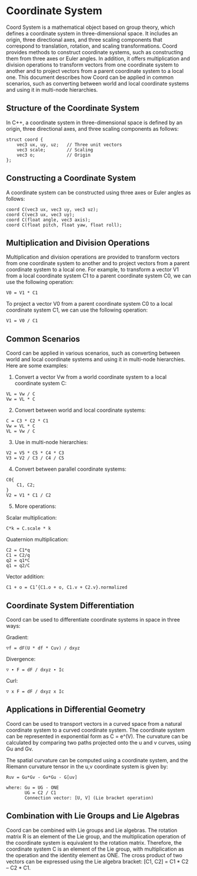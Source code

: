 # Coordinate System
Coord System is a mathematical object based on group theory, which defines a coordinate system in three-dimensional space. It includes an origin, three directional axes, and three scaling components that correspond to translation, rotation, and scaling transformations. Coord provides methods to construct coordinate systems, such as constructing them from three axes or Euler angles. In addition, it offers multiplication and division operations to transform vectors from one coordinate system to another and to project vectors from a parent coordinate system to a local one. This document describes how Coord can be applied in common scenarios, such as converting between world and local coordinate systems and using it in multi-node hierarchies.

## Structure of the Coordinate System

In C++, a coordinate system in three-dimensional space is defined by an origin, three directional axes, and three scaling components as follows:

```
struct coord {
    vec3 ux, uy, uz;   // Three unit vectors
    vec3 scale;        // Scaling
    vec3 o;            // Origin
};
```

## Constructing a Coordinate System

A coordinate system can be constructed using three axes or Euler angles as follows:

```
coord C(vec3 ux, vec3 uy, vec3 uz);
coord C(vec3 ux, vec3 uy);
coord C(float angle, vec3 axis); 
coord C(float pitch, float yaw, float roll);
```

## Multiplication and Division Operations

Multiplication and division operations are provided to transform vectors from one coordinate system to another and to project vectors from a parent coordinate system to a local one. For example, to transform a vector V1 from a local coordinate system C1 to a parent coordinate system C0, we can use the following operation:

```
V0 = V1 * C1
```

To project a vector V0 from a parent coordinate system C0 to a local coordinate system C1, we can use the following operation:

```
V1 = V0 / C1
```

## Common Scenarios

Coord can be applied in various scenarios, such as converting between world and local coordinate systems and using it in multi-node hierarchies. Here are some examples:

1. Convert a vector Vw from a world coordinate system to a local coordinate system C:

```
VL = Vw / C   
Vw = VL * C 
```

2. Convert between world and local coordinate systems:

```
C = C3 * C2 * C1
Vw = VL * C
VL = Vw / C
```

3. Use in multi-node hierarchies:

```
V2 = V5 * C5 * C4 * C3 
V3 = V2 / C3 / C4 / C5
```

4. Convert between parallel coordinate systems:

```
C0{ 
    C1, C2; 
}
V2 = V1 * C1 / C2
```

5. More operations:

Scalar multiplication:

```
C*k = C.scale * k
```

Quaternion multiplication:

```
C2 = C1*q 
C1 = C2/q
q2 = q1*C
q1 = q2/C
```

Vector addition:

```
C1 + o = C1’{C1.o + o, C1.v + C2.v}.normalized
```

## Coordinate System Differentiation

Coord can be used to differentiate coordinate systems in space in three ways:

Gradient: 

```
▽f = dF(U * df * Cuv) / dxyz
```

Divergence:

```
▽ ∙ F = dF / dxyz ∙ Ic
```

Curl:

```
▽ x F = dF / dxyz x Ic
```

## Applications in Differential Geometry

Coord can be used to transport vectors in a curved space from a natural coordinate system to a curved coordinate system. The coordinate system can be represented in exponential form as C = e^(V). The curvature can be calculated by comparing two paths projected onto the u and v curves, using Gu and Gv.

The spatial curvature can be computed using a coordinate system, and the Riemann curvature tensor in the u,v coordinate system is given by:

```
Ruv = Gu*Gv - Gv*Gu - G[uv]

where: Gu = UG - ONE
       UG = C2 / C1
       Connection vector: [U, V] (Lie bracket operation)
```
## Combination with Lie Groups and Lie Algebras

Coord can be combined with Lie groups and Lie algebras. The rotation matrix R is an element of the Lie group, and the multiplication operation of the coordinate system is equivalent to the rotation matrix. Therefore, the coordinate system C is an element of the Lie group, with multiplication as the operation and the identity element as ONE. The cross product of two vectors can be expressed using the Lie algebra bracket: [C1, C2] = C1 * C2 – C2 * C1.
